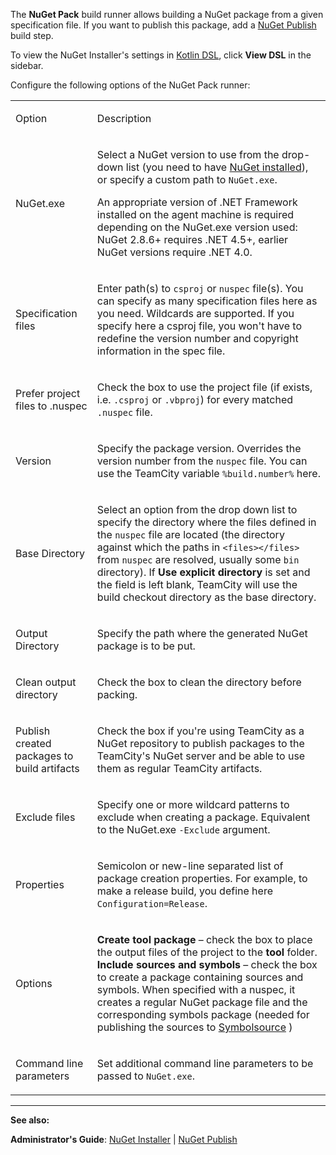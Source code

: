 [//]: # (title: NuGet Pack)
[//]: # (auxiliary-id: NuGet Pack)

The __NuGet Pack__ build runner allows building a NuGet package from a given specification file. If you want to publish this package, add a [NuGet Publish](nuget-publish.md) build step.

<include src="nuget.md" include-id="nuget-OS"/>

<tip>

To view the NuGet Installer's settings in [Kotlin DSL](kotlin-dsl.md), click __View DSL__ in the sidebar.

</tip>

Configure the following options of the NuGet Pack runner:

<table><tr>

<td>

Option


</td>

<td>

Description


</td></tr><tr>

<td>

NuGet.exe


</td>

<td>

Select a NuGet version to use from the drop\-down list (you need to have [NuGet installed](nuget.md)), or specify a custom path to `NuGet.exe`.

<note>

An appropriate version of .NET Framework installed on the agent machine is required depending on the NuGet.exe version used: NuGet 2.8.6\+ requires .NET 4.5\+, earlier NuGet versions require .NET 4.0.
</note>


</td></tr><tr>

<td>

Specification files


</td>

<td>

Enter path(s) to `csproj` or `nuspec` file(s). You can specify as many specification files here as you need. Wildcards are supported. If you specify here a csproj file, you won't have to redefine the version number and copyright information in the spec file.


</td></tr><tr>

<td>

Prefer project files to .nuspec


</td>

<td>

Check the box to use the project file (if exists, i.e. `.csproj` or `.vbproj`) for every matched `.nuspec` file.


</td></tr><tr>

<td>

Version


</td>

<td>

Specify the package version. Overrides the version number from the `nuspec` file. You can use the TeamCity variable `%build.number%` here.


</td></tr><tr>

<td>

Base Directory


</td>

<td>

Select an option from the drop down list to specify the directory where the files defined in the `nuspec` file are located (the directory against which the paths in `<files></files>` from `nuspec` are resolved, usually some `bin` directory). If __Use explicit directory__ is set and the field is left blank, TeamCity will use the build checkout directory as the base directory.


</td></tr><tr>

<td>

Output Directory


</td>

<td>

Specify the path where the generated NuGet package is to be put.


</td></tr><tr>

<td>

Сlean output directory


</td>

<td>

Check the box to clean the directory before packing.


</td></tr><tr>

<td>

Publish created packages to build artifacts


</td>

<td>

Check the box if you're using TeamCity as a NuGet repository to publish packages to the TeamCity's NuGet server and be able to use them as regular TeamCity artifacts.


</td></tr><tr>

<td>

Exclude files


</td>

<td>

Specify one or more wildcard patterns to exclude when creating a package. Equivalent to the NuGet.exe `-Exclude` argument.


</td></tr><tr>

<td>

Properties


</td>

<td>

Semicolon or new\-line separated list of package creation properties. For example, to make a release build, you define here `Configuration=Release`.


</td></tr><tr>

<td>

Options


</td>

<td>

__Create tool package__ – check the box to place the output files of the project to the __tool__ folder.    
__Include sources and symbols__ – check the box to create a package containing sources and symbols. When specified with a nuspec, it creates a regular NuGet package file and the corresponding symbols package (needed for publishing the sources to [Symbolsource](http://www.symbolsource.org/) )


</td></tr><tr>

<td>

Command line parameters


</td>

<td>

Set additional command line parameters to be passed to `NuGet.exe`.


</td></tr></table>



__ __

__See also:__



__Administrator's Guide__: [NuGet Installer](nuget-installer.md) | [NuGet Publish](nuget-publish.md)

